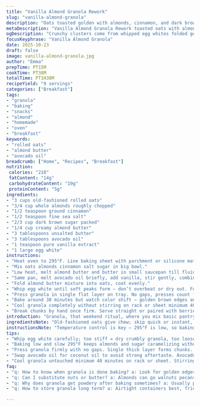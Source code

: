 ```yaml
---
title: "Vanilla Almond Granola Rework"
slug: "vanilla-almond-granola"
description: "Oats toasted golden with almonds, cinnamon, and dark brown sugar, brought together by a mix of melted almond and regular butter. Coconut oil swapped for avocado oil for a milder flavor, vanilla for a hint of warmth. Egg whites whipped to hold the crunch — oat clusters pressed firm. Bake low and slow, listen for the gentle crackle and catch the nutty aroma. Cool without stirring to lock in texture. Swapping out coconut oil helps avoid that strong aftertaste some hate. Adjust baking by color not minutes. Once cooled, break chunks for snacking or pile on fruit and yogurt."
metaDescription: "Vanilla Almond Granola Rework toasted oats with almonds, brown sugar, egg whites whip, avocado oil swap, baked low and slow till crackle fades, chunks form."
ogDescription: "Crunchy clusters come from whipped egg whites folded gently, baked slow at low temp. Almonds chopped rough, avocado oil swaps coconut. Watch edges color, smell nuts."
focusKeyphrase: "Vanilla Almond Granola"
date: 2025-10-23
draft: false
image: vanilla-almond-granola.jpg
author: "Emma"
prepTime: PT15M
cookTime: PT38M
totalTime: PT1H38M
recipeYield: "9 servings"
categories: ["Breakfast"]
tags:
- "granola"
- "baking"
- "snacks"
- "almond"
- "homemade"
- "oven"
- "breakfast"
keywords:
- "rolled oats"
- "almond butter"
- "avocado oil"
breadcrumb: ["Home", "Recipes", "Breakfast"]
nutrition: 
 calories: "210"
 fatContent: "14g"
 carbohydrateContent: "19g"
 proteinContent: "5g"
ingredients:
- "3 cups old-fashioned rolled oats"
- "3/4 cup whole almonds roughly chopped"
- "1/2 teaspoon ground cinnamon"
- "1/2 teaspoon fine sea salt"
- "2/3 cup dark brown sugar packed"
- "1/4 cup creamy almond butter"
- "3 tablespoons unsalted butter"
- "3 tablespoons avocado oil"
- "1 teaspoon pure vanilla extract"
- "1 large egg white"
instructions:
- "Heat oven to 295°F. Line baking sheet with parchment or silicone mat."
- "Mix oats almonds cinnamon salt sugar in big bowl."
- "Low heat, melt almond butter and butter in small saucepan till fluid. Pour to medium bowl."
- "Same pan, melt avocado oil briefly, add vanilla, stir gently, combine with butter mix."
- "Fold almond butter mixture into oats, coat evenly."
- "Whip egg white until soft peaks form — don’t overbeat or dry out. Fold carefully into oat mix. Should be sticky not soupy."
- "Press granola in single flat layer on tray. No gaps, presses count for chunk formation."
- "Bake around 38 minutes but watch color shift — golden brown edges and toasted nuts smell. Crackling sound fades as moisture leaves."
- "Cool granola completely without stirring on rack or sheet minimum 40 minutes."
- "Break chunks by hand once firm. Serve straight or paired with berries and thick yogurt."
introduction: "Granola, that weekend ritual, where you mix basic pantry survivors: oats, nuts, sugar. But it's more than dumping and baking. Each step matters — the way melted butter blankets the oats; how the egg white binds without sogginess. I ditched coconut oil for avocado oil here — too many tries with coconut left a strange aftertaste. Vanilla's not just flavor, it's warmth and balance. Baking lower temp, longer time, means caramelization without burning. Patience. Cool down untouched — it toughens the clusters, no weak bits. Tried folding and stirring while cooling before, ruined texture. Now, chunk time is snacking gold. This is about learning the signals — the aroma, the color, the sound — not watching the clock. Granola's forgiving if you listen."
ingredientsNote: "Old-fashioned oats give chew; skip quick or instant, they turn dusty and powdery when baked. Almonds chopped unevenly add texture contrast. Brown sugar brings moisture and caramel notes — white sugar won’t do. Almond butter supplies nuttiness and richness, blends better melting with butter. Unsalted butter lets you control salt, add separately. Avocado oil chosen for subtle flavor, better than coconut oil’s dominance. Vanilla extract seals the flavor profile, a final whisper. Egg white is crucial — binds, adds crunch, but whip carefully; too stiff causes dry granola, too loose won’t hold. Salt keeps flavors balanced. Measurements flexible — eyeball the mix. Substitutions? Swap almonds for walnuts or pecans, slightly different after toasting. If no almond butter, peanut butter works but changes flavor distinctly. Use flax egg as binder for vegan option but expect softer clusters."
instructionsNote: "Temperature control is key — 295°F is low, so baking is gentle. Grease or line pan to prevent burning on edges. Melting butter and almond butter together ensures even coating and helps spread flavors uniformly. Adding avocado oil and vanilla together after keeps vanilla aromatic without cooking off. Folding egg white at the end traps air, giving that crisp clump finish — skip or overmix and you lose cluster crunch. Press granola firmly to encourage chunk formation, light spreading results in breadcrumbs, fine for topping but not snack bars. Oven times vary, watch for golden edges and nut browning, crackling fades when moisture is gone, good smell is your cue. Cooling granola undisturbed is non-negotiable. Stirring cools down but breaks brittle texture, causing powdery mess. Breaking cooled granola into chunks is satisfying, use hands not spoons to keep chunks intact. Store airtight to maintain crunch, fridge can help in humid climates."
tips:
- "Whip egg white carefully; too stiff = dry crumbly granola, too loose won’t bind oats well. Fold gently to trap air. Watch for soft peaks or just before stiff. Texture shifts fast. Folding, not stirring, keeps clusters dense."
- "Baking low and slow 295°F keeps almonds and sugar caramelizing without burning. Color cues important here, not timer. Crisp edges and toasted nut scent signal readiness. Crackling fades slowly as moisture escapes, listen closely."
- "Press granola firmly with no gaps. Single thick layer forms chunks. Too thin or loose spread means crumbs, good for topping but no big clusters. Dense pressing also traps air pockets, aids crunch after baking."
- "Swap avocado oil for coconut oil to avoid strong aftertaste. Avocado oil mild, less intrusive, vanilla extract added after oil melts keeps aroma intact. Melt almond butter with butter for creamy coat evenly on oats, blends flavors deeper."
- "Cool granola untouched minimum 40 minutes on rack or sheet. Stirring while hot breaks brittle edges, ends with powdery mess. Patience here locks texture. Break cooled slab by hand for chunk size control. Store airtight to preserve crunch; fridge helps if humid."
faq:
- "q: How to know when granola is done baking? a: Look for golden edges browning, smell toasted nuts, crackling sound fades. Color beats timer here. Too light means moist, too dark brings bitter. Listen and watch, not just minutes."
- "q: Can I substitute nuts or butter? a: Almonds can go walnuts pecans, different crunch and flavor. No almond butter? Peanut butter works but shifts taste. Butter unsalted to control salt better. Flax egg vegan binder, softer clusters."
- "q: Why does granola get powdery after baking sometimes? a: Usually pressed thin or stirred hot. Moisture stays inside. Cooling undisturbed key. Also underbaked cluster bits dry out faster, fall apart. Proper folding egg whites helps hold chunks firm and sticky."
- "q: How to store granola long term? a: Airtight containers best, fridge can keep fresh in humid spots, but fridge can soften if sealed wrong. Freeze if months ahead. Avoid plastic jars that trap moisture. Paper bags dry but not for long."

---
```

